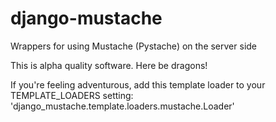 django-mustache
===============

Wrappers for using Mustache (Pystache) on the server side

This is alpha quality software. Here be dragons!

If you're feeling adventurous, add this template loader to
your TEMPLATE_LOADERS setting:
'django_mustache.template.loaders.mustache.Loader'
